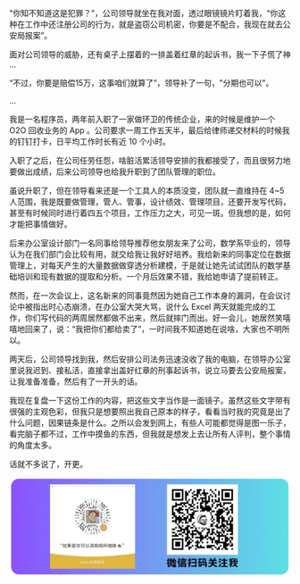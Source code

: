 
"你知不知道这是犯罪？"，公司领导就坐在我对面，透过眼镜镜片盯着我，“你这种在工作中还注册公司的行为，就是盗窃公司机密，你要是不配合，我现在就去公安局报案”。

面对公司领导的威胁，还有桌子上摆着的一排盖着红章的起诉书，我一下子慌了神 ... 

“不过，你要是赔偿15万，这事咱们就算了”，领导补了一句，"分期也可以"。

...

我是一名程序员，两年前入职了一家做环卫的传统企业，来的时候是维护一个 O2O 回收业务的 App 。公司要求一周工作五天半，最后给律师递交材料的时候我的钉钉打卡，日平均工作时长有近 10 个小时。

入职了之后，在公司任劳任怨，啥脏活累活领导安排的我都接受了，而且很努力地要做出成绩，后来公司领导也给我升职到了团队管理的职位。

虽说升职了，但在领导看来还是一个工具人的本质没变，团队就一直维持在 4~5 人范围，我是既要做管理，管人、管事，设计绩效、管理项目，还要开发写代码，甚至有时候同时进行着四五个项目，工作压力之大，可见一斑。但我想的是，如何才能把事情做好。

后来办公室设计部门一名同事给领导推荐他女朋友来了公司，数学系毕业的，领导认为在我们部门会比较有用，就交给我让我好好培养。我给新来的同事定位在数据管理上，对每天产生的大量数据做穿透分析建模，于是就让她先试试团队的数学基础培训和现有数据的提取和分析。一个月后效果不错，我给她申请了提前转正。

然而，在一次会议上，这名新来的同事竟然因为她自己工作本身的漏洞，在会议讨论中被指出时心态崩溃，在办公室大哭大骂，说什么 Excel 两天就能完成的工作，你们写代码的两周居然都做不出来，然后就摔门而出。好一会儿，她居然笑嘻嘻地回来了，说：“我把你们都给卖了”，一时间我不知道她在说啥，大家也不明所以。

两天后，公司领导找到我，然后安排公司法务迅速没收了我的电脑，在领导办公室里说我迟到、接私活，直接拿出盖好红章的刑事起诉书，说立马要去公安局报案，让我准备准备，然后有了一开头的话。


我现在复盘一下这份工作的内容，把这些文字当作是一面镜子。虽然这些文字带有很强的主观色彩，但我只是想要照出我自己原本的样子，看看当时我的究竟是出了什么问题，因果链条是什么。之所以会发到网上，有些人可能都觉得是图一乐子，看完脑子都不过，工作中摸鱼的东西，但我就是想发上去让所有人评判，整个事情的角度太多。

话就不多说了，开更。

![pay qr](https://github.com/ivone-liu/picx-images-hosting/raw/master/20240924/footer.13lqqy2q1z.webp)

